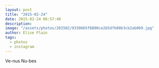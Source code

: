 ```yaml
---
layout: post
title: "2015-02-24"
date: 2015-02-24 06:57:48
description: 
image: "/assets/photos/201502/9330665f8800ce2b5dfb08b3cb2ab069.jpg"
author: Elise Plain
tags: 
  - photos
  - instagram
---
```


Ve-nus Nu-bes
<p></p>
